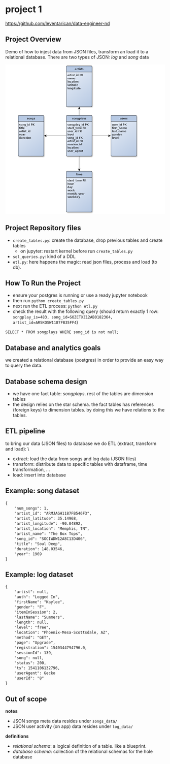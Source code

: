 # project 1
https://github.com/leventarican/data-engineer-nd

## Project Overview
Demo of how to injest data from JSON files, transform an load it to a relational database. There are two types of JSON: _log_ and _song_ data

![ER model](er.png)

## Project Repository files
* `create_tables.py`: create the database, drop previous tables and create tables
    * on jupyter: restart kernel before run `create_tables.py`
* `sql_queries.py`: kind of a DDL
* `etl.py`: here happens the magic: read json files, process and load (to db).

## How To Run the Project
* ensure your postgres is running or use a ready jupyter notebook
* then run `python create_tables.py`
* next run the ETL process: `python etl.py` 
* check the result with the following query (should return exactly 1 row: `songplay_is=483, song_id=SOZCTXZ12AB0182364, artist_id=AR5KOSW1187FB35FF4`)
```
SELECT * FROM songplays WHERE song_id is not null;
```

## Database and analytics goals
we created a relational database (postgres) in order to provide an easy way to query the data. 

## Database schema design
* we have one fact table: _songplays_. rest of the tables are dimension tables
* the design relies on the star schema. the fact tables has references (foreign keys) to dimension tables. by doing this we have relations to the tables.

## ETL pipeline
to bring our data (JSON files) to database we do ETL (extract, transform and load): \
* extract: load the data from songs and log data (JSON files)
* transform: distribute data to specific tables with dataframe, time transformation, ...
* load: insert into database

## Example: song dataset
```
{
    "num_songs": 1,
    "artist_id": "ARMJAGH1187FB546F3",
    "artist_latitude": 35.14968,
    "artist_longitude": -90.04892,
    "artist_location": "Memphis, TN",
    "artist_name": "The Box Tops",
    "song_id": "SOCIWDW12A8C13D406",
    "title": "Soul Deep",
    "duration": 148.03546,
    "year": 1969
}
```

## Example: log dataset
```
{
    "artist": null,
    "auth": "Logged In",
    "firstName": "Kaylee",
    "gender": "F",
    "itemInSession": 2,
    "lastName": "Summers",
    "length": null,
    "level": "free",
    "location": "Phoenix-Mesa-Scottsdale, AZ",
    "method": "GET",
    "page": "Upgrade",
    "registration": 1540344794796.0,
    "sessionId": 139,
    "song": null,
    "status": 200,
    "ts": 1541106132796,
    "userAgent": Gecko
    "userId": "8"
}
```

## Out of scope
__notes__
* JSON songs meta data resides under `songs_data/`
* JSON user activity (on app) data resides under `log_data/`

__definitions__
* _relational schema_: a logical definition of a table. like a blueprint.
* _database schema_: collection of the relational schemas for the hole database
